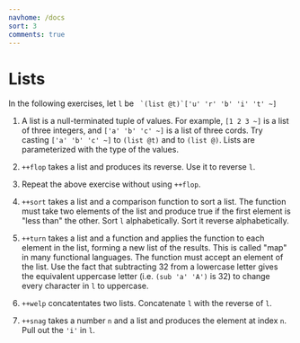 ```yaml
---
navhome: /docs
sort: 3
comments: true
---
```


# Lists

In the following exercises, let `l` be `` `(list @t)`['u' 'r' 'b'
'i' 't' ~]``

1.  A list is a null-terminated tuple of values.  For example,
    `[1 2 3 ~]` is a list of three integers, and
    `['a' 'b' 'c' ~]` is a list of three cords.  Try casting
    `['a' 'b' 'c' ~]` to `(list @t)` and to `(list @)`.  Lists
    are parameterized with the type of the values.

1.  `++flop` takes a list and produces its reverse.  Use it to
    reverse `l`.

1.  Repeat the above exercise without using `++flop`.

1.  `++sort` takes a list and a comparison function to sort a
    list.  The function must take two elements of the list and
    produce true if the first element is "less than" the other.
    Sort `l` alphabetically.  Sort it reverse alphabetically.

1.  `++turn` takes a list and a function and applies the function
    to each element in the list, forming a new list of the
    results.  This is called "map" in many functional languages.
    The function must accept an element of the list.  Use the
    fact that subtracting 32 from a lowercase letter gives the
    equivalent uppercase letter (i.e. `(sub 'a' 'A')` is 32) to
    change every character in `l` to uppercase.

1.  `++welp` concatentates two lists.  Concatenate `l` with the
    reverse of `l`.

1.  `++snag` takes a number `n` and a list and produces the
    element at index `n`.  Pull out the `'i'` in `l`.
